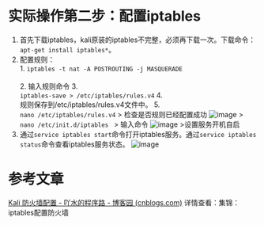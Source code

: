 # 实际操作第二步：配置iptables
1.    首先下载iptables，kali原装的iptables不完整，必须再下载一次。下载命令：`apt-get install iptables*`。
2.    配置规则：<br>
	1.	`iptables -t nat -A POSTROUTING -j MASQUERADE`<br>  	 	
	2.	输入规则命令
	3.	<br>`iptables-save > /etc/iptables/rules.v4`
	4.	<br>规则保存到/etc/iptables/rules.v4文件中。
	5.	<br>`nano /etc/iptables/rules.v4`
	>	检查是否规则已经配置成功
	![image](https://user-images.githubusercontent.com/74806701/144388986-4b495ada-35e6-4a0a-bd2c-7690195a1330.png)
	>	`nano /etc/init.d/iptables `
	>	输入命令
	![image](https://user-images.githubusercontent.com/74806701/144389034-1fdb309a-edf3-4fef-87a7-9bc0e9e79269.png)
	>设置服务开机自启
3.    通过`service iptables start`命令打开iptables服务。通过`service iptables status`命令查看iptables服务状态。
	![image](https://user-images.githubusercontent.com/74806701/144389067-dd6cd2d1-f8bc-42f4-8eeb-177fe4c25226.png)
# 参考文章
[Kali 防火墙配置 - 吖水的程序路 - 博客园 (cnblogs.com)](https://www.cnblogs.com/aashui/p/8376257.html)
详情查看：集锦：iptables配置防火墙
